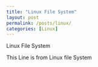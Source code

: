 ```yaml
---
title: "Linux File System"
layout: post
permalink: /posts/linux/
categories: [Linux]
---
```

Linux File System

This Line is from Linux file System
